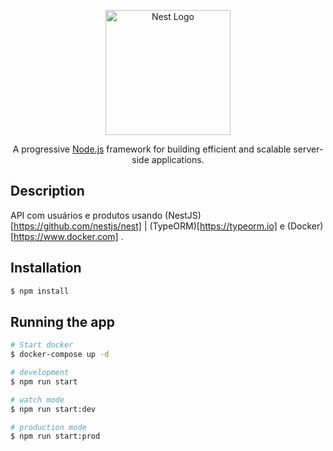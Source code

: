 <p align="center">
  <a href="http://nestjs.com/" target="blank"><img src="https://nestjs.com/img/logo-small.svg" width="200" alt="Nest Logo" /></a>
</p>

[circleci-image]: https://img.shields.io/circleci/build/github/nestjs/nest/master?token=abc123def456
[circleci-url]: https://circleci.com/gh/nestjs/nest

  <p align="center">A progressive <a href="http://nodejs.org" target="_blank">Node.js</a> framework for building efficient and scalable server-side applications.</p>
  
## Description

API com usuários e produtos usando (NestJS)[https://github.com/nestjs/nest] | (TypeORM)[https://typeorm.io] e (Docker)[https://www.docker.com] .

## Installation

```bash
$ npm install
```

## Running the app

```bash
# Start docker
$ docker-compose up -d

# development
$ npm run start

# watch mode
$ npm run start:dev

# production mode
$ npm run start:prod
```
